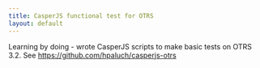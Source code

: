 ```yaml
---
title: CasperJS functional test for OTRS
layout: default
---
```


Learning by doing - wrote CasperJS scripts to make basic tests on OTRS 3.2. See
https://github.com/hpaluch/casperjs-otrs

